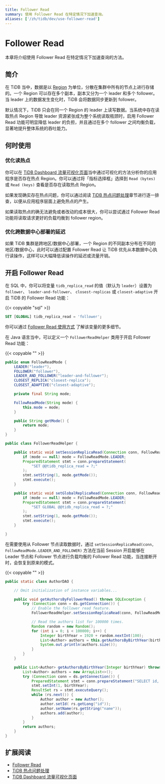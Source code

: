 ```yaml
---
title: Follower Read
summary: 使用 Follower Read 在特定情况下加速查询。
aliases: ['/zh/tidb/dev/use-follower-read']
---
```


# Follower Read

本章将介绍使用 Follower Read 在特定情况下加速查询的方法。

## 简介

在 TiDB 当中，数据是以 [Region](/tidb-storage.md#region) 为单位，分散在集群中所有的节点上进行存储的。一个 Region 可以存在多个副本，副本又分为一个 leader 和多个 follower。当 leader 上的数据发生变化时，TiDB 会将数据同步更新到 follower。

默认情况下，TiDB 只会在同一个 Region 的 leader 上读写数据。当系统中存在读取热点 Region 导致 leader 资源紧张成为整个系统读取瓶颈时，启用 Follower Read 功能可明显降低 leader 的负担，并且通过在多个 follower 之间均衡负载，显著地提升整体系统的吞吐能力。

## 何时使用

### 优化读热点

你可以在 [TiDB Dashboard 流量可视化页面](/dashboard/dashboard-key-visualizer.md)当中通过可视化的方法分析你的应用程序是否存在热点 Region。你可以通过将「指标选择框」选择到 `Read (bytes)` 或 `Read (keys)` 查看是否存在读取热点 Region。

如果发现确实存在热点问题，你可以通过阅读 [TiDB 热点问题处理](/troubleshoot-hot-spot-issues.md)章节进行逐一排查，以便从应用程序层面上避免热点的产生。

如果读取热点的确无法避免或者改动的成本很大，你可以尝试通过 Follower Read 功能将读取请求更好的负载均衡到 follower region。

### 优化跨数据中心部署的延迟

如果 TiDB 集群是跨地区/数据中心部署，一个 Region 的不同副本分布在不同的地区/数据中心，此时可以通过配置 Follower Read 让 TiDB 优先从本数据中心执行读操作，这样可以大幅降低读操作的延迟或流量开销。

## 开启 Follower Read

<SimpleTab>
<div label="SQL">

在 SQL 中，你可以将变量 `tidb_replica_read` 的值（默认为 `leader`）设置为 `follower`、 `leader-and-follower`、 `closest-replicas` 或 `closest-adaptive` 开启 TiDB 的 Follower Read 功能：

{{< copyable "sql" >}}

```sql
SET [GLOBAL] tidb_replica_read = 'follower';
```

你可以通过 [Follower Read 使用方式](/follower-read.md#使用方式) 了解该变量的更多细节。

</div>
<div label="Java">

在 Java 语言当中，可以定义一个 `FollowerReadHelper` 类用于开启 Follower Read 功能：

{{< copyable "" >}}

```java
public enum FollowReadMode {
    LEADER("leader"),
    FOLLOWER("follower"),
    LEADER_AND_FOLLOWER("leader-and-follower");
    CLOSEST_REPLICA("closest-replica");
    CLOSEST_ADAPTIVE("closest-adaptive");

    private final String mode;

    FollowReadMode(String mode) {
        this.mode = mode;
    }

    public String getMode() {
        return mode;
    }
}

public class FollowerReadHelper {

    public static void setSessionReplicaRead(Connection conn, FollowReadMode mode) throws SQLException {
        if (mode == null) mode = FollowReadMode.LEADER;
        PreparedStatement stmt = conn.prepareStatement(
            "SET @@tidb_replica_read = ?;"
        );
        stmt.setString(1, mode.getMode());
        stmt.execute();
    }

    public static void setGlobalReplicaRead(Connection conn, FollowReadMode mode) throws SQLException {
        if (mode == null) mode = FollowReadMode.LEADER;
        PreparedStatement stmt = conn.prepareStatement(
            "SET GLOBAL @@tidb_replica_read = ?;"
        );
        stmt.setString(1, mode.getMode());
        stmt.execute();
    }

}
```

在需要使用从 Follower 节点读取数据时，通过 `setSessionReplicaRead(conn, FollowReadMode.LEADER_AND_FOLLOWER)` 方法在当前 Session 开启能够在 Leader 节点和 Follower 节点进行负载均衡的 Follower Read 功能，当连接断开时，会恢复到原来的模式。

{{< copyable "" >}}

```java
public static class AuthorDAO {

    // Omit initialization of instance variables...

    public void getAuthorsByFollowerRead() throws SQLException {
        try (Connection conn = ds.getConnection()) {
            // Enable the follower read feature.
            FollowerReadHelper.setSessionReplicaRead(conn, FollowReadMode.LEADER_AND_FOLLOWER);

            // Read the authors list for 100000 times.
            Random random = new Random();
            for (int i = 0; i < 100000; i++) {
                Integer birthYear = 1920 + random.nextInt(100);
                List<Author> authors = this.getAuthorsByBirthYear(birthYear);
                System.out.println(authors.size());
            }
        }
    }

    public List<Author> getAuthorsByBirthYear(Integer birthYear) throws SQLException {
        List<Author> authors = new ArrayList<>();
        try (Connection conn = ds.getConnection()) {
            PreparedStatement stmt = conn.prepareStatement("SELECT id, name FROM authors WHERE birth_year = ?");
            stmt.setInt(1, birthYear);
            ResultSet rs = stmt.executeQuery();
            while (rs.next()) {
                Author author = new Author();
                author.setId( rs.getLong("id"));
                author.setName(rs.getString("name"));
                authors.add(author);
            }
        }
        return authors;
    }
}
```

</div>
</SimpleTab>

## 扩展阅读

- [Follower Read](/follower-read.md)
- [TiDB 热点问题处理](/troubleshoot-hot-spot-issues.md)
- [TiDB Dashboard 流量可视化页面](/dashboard/dashboard-key-visualizer.md)
